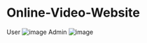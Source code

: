 # Online-Video-Website
User
![image](https://user-images.githubusercontent.com/102455597/230644031-c78ba95f-2c3a-4be3-a85a-94bba345ca54.png)
Admin
![image](https://user-images.githubusercontent.com/102455597/230644253-810aac2a-85df-4938-a1e2-d4110f43d93b.png)


